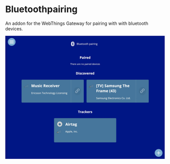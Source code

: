 # Bluetoothpairing
An addon for the WebThings Gateway for pairing with with bluetooth devices.

![Screenshot](screenshot.jpg)
